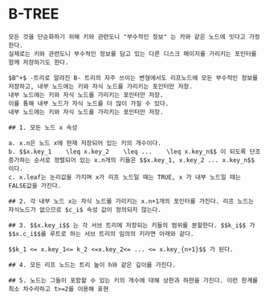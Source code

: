# B-TREE
    
    모든 것을 단순화하기 위해 키와 관련도니 "부수적인 정보" 는 카와 같은 노드에 잇다고 가정한다.
    실제로는 키와 관련도니 부수적인 정보를 담고 있는 다른 디스크 페이지를 가리키는 포인터를 함께 저장하기도 한다.
    
    $B^+$ -트리로 알려진 B- 트리의 자주 쓰이는 변형에서도 리프노드에 모든 부수적인 정보를 저장하고, 내부 노드에는 키와 자식 노드를 가리키는 포인터만 저장. 
    내부 노드에는 키와 자식 노드를 가리키는 포인터만 저장. 
    이를 통해 내부 노드가 자식 노드를 더 많이 가질 수 있다.
    내부 노드에는 키와 자식 노드를 가리키는 포인터만 저장. 
    
    ## 1. 모든 노드 x 속성
    
    a. x.n은 노드 x에 현재 저장되어 있는 키의 개수이다.
    b. $$x.key_1 	\leq x.key_2 	\leq ... 	\leq x.key_n$$ 이 되도록 단조증가하는 순서로 정렬되어 있는 x.n개의 키들은 $$x.key_1, x.key_2 ... x.key_n$$ 이다.  
    c. x.leaf는 논리값을 가지며 x가 리프 노드일 때는 TRUE, x 가 내부 노드일 때는 FALSE값을 가진다.
    
    ## 2. 각 내부 노드 x는 자식 노드를 가리키는 x.n+1개의 포인터를 가진다. 리프 노드는 자식노드가 없으므로 $c_i$ 속성 값이 정의되지 않는다. 
    
    ## 3. $$x.key_i$$ 는 각 서브 트리에 저장되는 키들의 범위를 분할한다. $$k_i$$ 가 $$x.c_i$$를 루트로 하는 서브 트리의 임의의 키라면 아래와 같다.
    
    $$k_1 <= x.key_1<= k_2 <=x.key_2<= ... <= x.key_{n+1}$$ 가 된다. 
    
    ## 4. 모든 리프 노드는 트리 높이 h와 같은 깊이를 가진다. 
    
    ## 5. 노드는 그들이 포함할 수 있는 키의 개수에 대해 상한과 하한을 가진다. 이런 한계를 최소 차수라하고 t>=2를 이용해 표현
    
